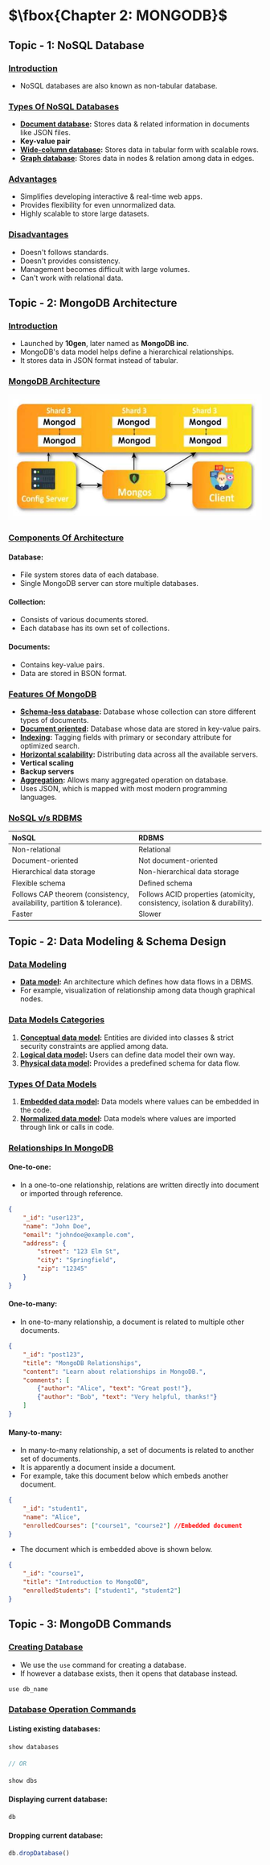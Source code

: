 # $\fbox{Chapter 2: MONGODB}$





## **Topic - 1: NoSQL Database**

### <u>Introduction</u>

- NoSQL databases are also known as non-tabular database.


### <u>Types Of NoSQL Databases</u>

- **<u>Document database</u>:** Stores data & related information in documents like JSON files.
- **Key-value pair**
- **<u>Wide-column database</u>:** Stores data in tabular form with scalable rows.
- **<u>Graph database</u>:** Stores data in nodes & relation among data in edges.


### <u>Advantages</u>

- Simplifies developing interactive & real-time web apps.
- Provides flexibility for even unnormalized data.
- Highly scalable to store large datasets.


### <u>Disadvantages</u>

- Doesn't follows standards.
- Doesn't provides consistency.
- Management becomes difficult with large volumes.
- Can't work with relational data.



## **Topic - 2: MongoDB Architecture**

### <u>Introduction</u>

- Launched by **10gen**, later named as **MongoDB inc**.
- MongoDB's data model helps define a hierarchical relationships.
- It stores data in JSON format instead of tabular.


### <u>MongoDB Architecture</u>

![MongoDB Architecture](./media/image7.png)


### <u>Components Of Architecture</u>

#### Database:

- File system stores data of each database.
- Single MongoDB server can store multiple databases.

#### Collection:

- Consists of various documents stored.
- Each database has its own set of collections.

#### Documents:

- Contains key-value pairs.
- Data are stored in BSON format.


### <u>Features Of MongoDB</u>

- **<u>Schema-less database</u>:** Database whose collection can store different types of documents.
- **<u>Document oriented</u>:** Database whose data are stored in key-value pairs.
- **<u>Indexing</u>:** Tagging fields with primary or secondary attribute for optimized search.
- **<u>Horizontal scalability</u>:** Distributing data across all the available servers.
- **Vertical scaling**
- **Backup servers**
- **<u>Aggregation</u>:** Allows many aggregated operation on database.
- Uses JSON, which is mapped with most modern programming languages.


### <u>NoSQL v/s RDBMS</u>

| NoSQL                                                                   | RDBMS                                                                     |
| :---------------------------------------------------------------------- | :------------------------------------------------------------------------ |
| Non-relational                                                          | Relational                                                                |
| Document-oriented                                                       | Not document-oriented                                                     |
| Hierarchical data storage                                               | Non-hierarchical data storage                                             |
| Flexible schema                                                         | Defined schema                                                            |
| Follows CAP theorem (consistency, availability, partition & tolerance). | Follows ACID properties (atomicity, consistency, isolation & durability). |
| Faster                                                                  | Slower                                                                    |



## **Topic - 2: Data Modeling & Schema Design**

### <u>Data Modeling</u>

- **<u>Data model</u>:** An architecture which defines how data flows in a DBMS.
- For example, visualization of relationship among data though graphical nodes.


### <u>Data Models Categories</u>

1. **<u>Conceptual data model</u>:** Entities are divided into classes & strict security constraints are applied among data.
2. **<u>Logical data model</u>:** Users can define data model their own way.
3. **<u>Physical data model</u>:** Provides a predefined schema for data flow.


### <u>Types Of Data Models</u>

1. **<u>Embedded data model</u>:** Data models where values can be embedded in the code.
2. **<u>Normalized data model</u>:** Data models where values are imported through link or calls in code.


### <u>Relationships In MongoDB</u>

#### One-to-one:

- In a one-to-one relationship, relations are written directly into document or imported through reference.

```json
{
	"_id": "user123",
	"name": "John Doe",
	"email": "johndoe@example.com",
	"address": {
		"street": "123 Elm St",
		"city": "Springfield",
		"zip": "12345"
	}
}
```

#### One-to-many:

- In one-to-many relationship, a document is related to multiple other documents.

```json
{
	"_id": "post123",
	"title": "MongoDB Relationships",
	"content": "Learn about relationships in MongoDB.",
	"comments": [
	    {"author": "Alice", "text": "Great post!"},
	    {"author": "Bob", "text": "Very helpful, thanks!"}
	]
}
```

#### Many-to-many:

- In many-to-many relationship, a set of documents is related to another set of documents.
- It is apparently a document inside a document.
- For example, take this document below which embeds another document.

```json
{
	"_id": "student1",
	"name": "Alice",
	"enrolledCourses": ["course1", "course2"] //Embedded document
}
```

- The document which is embedded above is shown below.

```json
{
	"_id": "course1",
	"title": "Introduction to MongoDB",
	"enrolledStudents": ["student1", "student2"]
}
```



## **Topic - 3: MongoDB Commands**

### <u>Creating Database</u>

- We use the `use` command for creating a database.
- If however a database exists, then it opens that database instead.

```js
use db_name
```


### <u>Database Operation Commands</u>

#### Listing existing databases:

```js
show databases

// OR

show dbs
```

#### Displaying current database:

```js
db
```

#### Dropping current database:

```js
db.dropDatabase()
```
